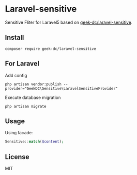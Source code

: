 # Laravel-sensitive

Sensitive Fliter for Laravel5 based on [geek-dc/laravel-sensitive](https://github.com/geek-dc/laravel-sensitive).


## Install

```shell
composer require geek-dc/laravel-sensitive
```

## For Laravel

Add config

```shell
php artisan vendor:publish --provider="GeekDC\Sensitive\LaravelSensitiveProvider"
```

Execute database migration

```shell
php artisan migrate
```


## Usage

Using facade:

```php
Sensitive::match($content); 
```

## License

MIT
